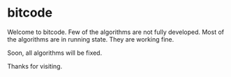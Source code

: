 # bitcode
<script>
	console.log("hello");
</script>

Welcome to bitcode. Few of the algorithms are not fully developed. Most of the algorithms are in running state. They are working fine. 

Soon, all algorithms will be fixed. 

Thanks for visiting.

